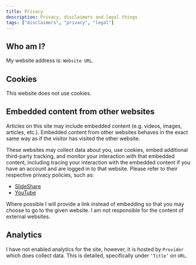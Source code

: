 ```yaml
---
title: Privacy
description: Privacy, disclaimers and legal things
tags: ["disclaimers", "privacy", "legal"]
---
```


## Who am I?

My website address is: `Website URL`.

## Cookies

This website does not use cookies.

## Embedded content from other websites

Articles on this site may include embedded content (e.g. videos, images, articles, etc.). Embedded content from other websites behaves in the exact same way as if the visitor has visited the other website.

These websites may collect data about you, use cookies, embed additional third-party tracking, and monitor your interaction with that embedded content, including tracing your interaction with the embedded content if you have an account and are logged in to that website.  Please refer to their respective privacy policies, such as:

* [SlideShare](www.linkedin.com/legal/privacy-policy)
* [YouTube](policies.google.com/privacy)

Where possible I will provide a link instead of embedding so that you may choose to go to the given website.  I am not responsible for the content of external websites.

## Analytics

I have not enabled analytics for the site, however, it is hosted by `Provider` which does collect data.  This is detailed, specifically under `‘Title’` on `URL`.
